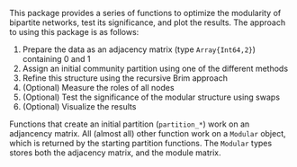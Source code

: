 This package provides a series of functions to optimize the modularity of
bipartite networks, test its significance, and plot the results. The approach to
using this package is as follows:

1. Prepare the data as an adjacency matrix (type `Array{Int64,2}`) containing 0 and 1
2. Assign an initial community partition using one of the different methods
3. Refine this structure using the recursive Brim approach
4. (Optional) Measure the roles of all nodes
5. (Optional) Test the significance of the modular structure using swaps
6. (Optional) Visualize the results

Functions that create an initial partition (`partition_*`) work on an adjancency
matrix. All (almost all) other function work on a `Modular` object, which is
returned by the starting partition functions. The `Modular` types stores both
the adjacency matrix, and the module matrix.
